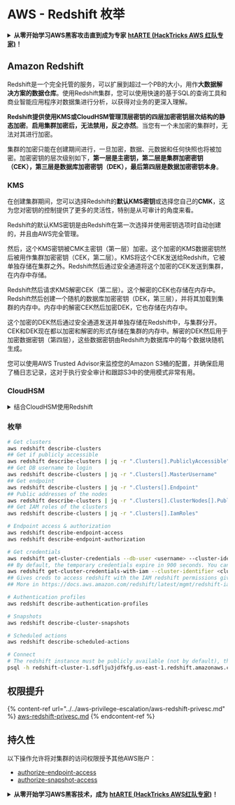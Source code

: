 # AWS - Redshift 枚举

<details>

<summary><strong>从零开始学习AWS黑客攻击直到成为专家</strong> <a href="https://training.hacktricks.xyz/courses/arte"><strong>htARTE (HackTricks AWS 红队专家)</strong></a><strong>！</strong></summary>

支持HackTricks的其他方式：

* 如果您想在 **HackTricks中看到您的公司广告** 或 **下载HackTricks的PDF版本**，请查看[**订阅计划**](https://github.com/sponsors/carlospolop)！
* 获取[**官方PEASS & HackTricks商品**](https://peass.creator-spring.com)
* 发现[**PEASS家族**](https://opensea.io/collection/the-peass-family)，我们独家的[**NFTs系列**](https://opensea.io/collection/the-peass-family)
* **加入** 💬 [**Discord群组**](https://discord.gg/hRep4RUj7f) 或 [**telegram群组**](https://t.me/peass) 或在 **Twitter** 🐦 上**关注**我 [**@carlospolopm**](https://twitter.com/carlospolopm)**。**
* **通过向** [**HackTricks**](https://github.com/carlospolop/hacktricks) 和 [**HackTricks Cloud**](https://github.com/carlospolop/hacktricks-cloud) github仓库提交PR来分享您的黑客技巧。

</details>

## Amazon Redshift

Redshift是一个完全托管的服务，可以扩展到超过一个PB的大小，用作**大数据解决方案的数据仓库**。使用Redshift集群，您可以使用快速的基于SQL的查询工具和商业智能应用程序对数据集进行分析，以获得对业务的更深入理解。

**Redshift提供使用KMS或CloudHSM管理顶层密钥的四层加密密钥层次结构的静态加密**。**启用集群加密后，无法禁用，反之亦然**。当您有一个未加密的集群时，无法对其进行加密。

集群的加密只能在创建期间进行，一旦加密，数据、元数据和任何快照也将被加密。加密密钥的层次级别如下，**第一层是主密钥，第二层是集群加密密钥（CEK），第三层是数据库加密密钥（DEK），最后第四层是数据加密密钥本身**。

### KMS

在创建集群期间，您可以选择Redshift的**默认KMS密钥**或选择您自己的**CMK**，这为您对密钥的控制提供了更多的灵活性，特别是从可审计的角度来看。

Redshift的默认KMS密钥是由Redshift在第一次选择并使用密钥选项时自动创建的，并且由AWS完全管理。

然后，这个KMS密钥被CMK主密钥（第一层）加密。这个加密的KMS数据密钥然后被用作集群加密密钥（CEK，第二层）。KMS将这个CEK发送给Redshift，它被单独存储在集群之外。Redshift然后通过安全通道将这个加密的CEK发送到集群，在内存中存储。

Redshift然后请求KMS解密CEK（第二层）。这个解密的CEK也存储在内存中。Redshift然后创建一个随机的数据库加密密钥（DEK，第三层），并将其加载到集群的内存中。内存中的解密CEK然后加密DEK，它也存储在内存中。

这个加密的DEK然后通过安全通道发送并单独存储在Redshift中，与集群分开。CEK和DEK现在都以加密和解密的形式存储在集群的内存中。解密的DEK然后用于加密数据密钥（第四层），这些数据密钥由Redshift为数据库中的每个数据块随机生成。

您可以使用AWS Trusted Advisor来监控您的Amazon S3桶的配置，并确保启用了桶日志记录，这对于执行安全审计和跟踪S3中的使用模式非常有用。

### CloudHSM

<details>

<summary>结合CloudHSM使用Redshift</summary>

在使用CloudHSM进行加密时，首先您必须在HSM客户端和Redshift之间建立一个受信任的连接，同时使用客户端和服务器证书。

这种连接是必需的，以提供安全的通信，允许加密密钥在您的HSM客户端和Redshift集群之间传输。使用随机生成的私钥和公钥对，Redshift创建一个公共客户端证书，该证书被Redshift加密并存储。这必须下载并注册到您的HSM客户端，并分配给正确的HSM分区。

然后，您必须使用以下您的HSM客户端的详细信息配置Redshift：HSM IP地址、HSM分区名称、HSM分区密码和公共HSM服务器证书，这些都是由CloudHSM使用内部主密钥加密的。一旦提供了这些信息，Redshift将确认并验证它能够连接并访问开发分区。

如果您的内部安全政策或治理控制要求您必须应用密钥轮换，那么Redshift允许您为加密集群轮换加密密钥，但是您需要知道，在密钥轮换过程中，它会使集群在非常短的时间内不可用，因此最好只在需要时或如果您认为它们可能已经被泄露时才轮换密钥。

在轮换过程中，Redshift将为您的集群和该集群的任何备份轮换CEK。它将为集群轮换一个DEK，但是不可能为已使用DEK加密并存储在S3中的快照轮换DEK。它将把集群置于“轮换密钥”的状态，直到过程完成，状态将返回到“可用”。

</details>

### 枚举
```bash
# Get clusters
aws redshift describe-clusters
## Get if publicly accessible
aws redshift describe-clusters | jq -r ".Clusters[].PubliclyAccessible"
## Get DB username to login
aws redshift describe-clusters | jq -r ".Clusters[].MasterUsername"
## Get endpoint
aws redshift describe-clusters | jq -r ".Clusters[].Endpoint"
## Public addresses of the nodes
aws redshift describe-clusters | jq -r ".Clusters[].ClusterNodes[].PublicIPAddress"
## Get IAM roles of the clusters
aws redshift describe-clusters | jq -r ".Clusters[].IamRoles"

# Endpoint access & authorization
aws redshift describe-endpoint-access
aws redshift describe-endpoint-authorization

# Get credentials
aws redshift get-cluster-credentials --db-user <username> --cluster-identifier <cluster-id>
## By default, the temporary credentials expire in 900 seconds. You can optionally specify a duration between 900 seconds (15 minutes) and 3600 seconds (60 minutes).
aws redshift get-cluster-credentials-with-iam --cluster-identifier <cluster-id>
## Gives creds to access redshift with the IAM redshift permissions given to the current AWS account
## More in https://docs.aws.amazon.com/redshift/latest/mgmt/redshift-iam-access-control-identity-based.html

# Authentication profiles
aws redshift describe-authentication-profiles

# Snapshots
aws redshift describe-cluster-snapshots

# Scheduled actions
aws redshift describe-scheduled-actions

# Connect
# The redshift instance must be publicly available (not by default), the sg need to allow inbounds connections to the port and you need creds
psql -h redshift-cluster-1.sdflju3jdfkfg.us-east-1.redshift.amazonaws.com -U admin -d dev -p 5439
```
## 权限提升

{% content-ref url="../../aws-privilege-escalation/aws-redshift-privesc.md" %}
[aws-redshift-privesc.md](../../aws-privilege-escalation/aws-redshift-privesc.md)
{% endcontent-ref %}

## 持久性

以下操作允许将对集群的访问权限授予其他AWS账户：

* [authorize-endpoint-access](https://docs.aws.amazon.com/cli/latest/reference/redshift/authorize-endpoint-access.html)
* [authorize-snapshot-access](https://docs.aws.amazon.com/cli/latest/reference/redshift/authorize-snapshot-access.html)

<details>

<summary><strong>从零开始学习AWS黑客技术，成为</strong> <a href="https://training.hacktricks.xyz/courses/arte"><strong>htARTE (HackTricks AWS红队专家)</strong></a><strong>！</strong></summary>

其他支持HackTricks的方式：

* 如果您希望在**HackTricks中看到您的公司广告**或**以PDF格式下载HackTricks**，请查看[**订阅计划**](https://github.com/sponsors/carlospolop)！
* 获取[**官方PEASS & HackTricks商品**](https://peass.creator-spring.com)
* 发现[**PEASS家族**](https://opensea.io/collection/the-peass-family)，我们独家的[**NFTs系列**](https://opensea.io/collection/the-peass-family)
* **加入** 💬 [**Discord群组**](https://discord.gg/hRep4RUj7f) 或 [**telegram群组**](https://t.me/peass) 或在**Twitter** 🐦 上**关注**我 [**@carlospolopm**](https://twitter.com/carlospolopm)**。**
* **通过向** [**HackTricks**](https://github.com/carlospolop/hacktricks) 和 [**HackTricks Cloud**](https://github.com/carlospolop/hacktricks-cloud) github仓库提交PR来分享您的黑客技巧。**

</details>
